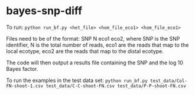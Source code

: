 # bayes-snp-diff

To run: `python run_bf.py <het_file> <hom_file_eco1> <hom_file_eco1>`

Files need to be of the format: SNP N eco1 eco2, where SNP is the SNP identifier, N is the total number of reads, eco1 are the reads that map to the local ecotype, eco2 are the reads that map to the distal ecotype.

The code will then output a results file containing the SNP and the log 10 Bayes factor.

To run the examples in the test data set: `python run_bf.py test_data/Col-FN-shoot-1.csv test_data/C-C-shoot-FN.csv test_data/P-P-shoot-FN.csv`
